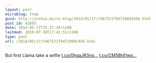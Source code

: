 ```yaml
---
layout: post
microblog: true
guid: http://joshua.micro.blog/2014/05/17/t467521794719891456.html
post_id: 41603
date: 2014-05-17T15:27:36+1100
lastmod: 2019-07-30T17:41:51+1100
type: post
url: /2014/05/17/t467521794719891456.html
---
```

But first Llama take a selfie [t.co/0hgaJR3nq...](http://t.co/0hgaJR3nqy) [t.co/CM5Bt41wp...](http://t.co/CM5Bt41wpS)
